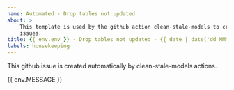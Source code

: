 ```yaml
---
name: Automated - Drop tables not updated
about: >
    This template is used by the github action clean-stale-models to create
    issues.
title: {{ env.env }} - Drop tables not updated - {{ date | date('dd MMM') }}
labels: housekeeping
---
```


This github issue is created automatically by clean-stale-models actions.

{{ env.MESSAGE }}
